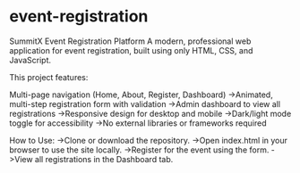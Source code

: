 # event-registration

SummitX Event Registration Platform A modern, professional web application for event registration, built using only HTML, CSS, and JavaScript.

This project features:

Multi-page navigation (Home, About, Register, Dashboard)
->Animated, multi-step registration form with validation
->Admin dashboard to view all registrations
->Responsive design for desktop and mobile
->Dark/light mode toggle for accessibility
->No external libraries or frameworks required

How to Use:
->Clone or download the repository.
->Open index.html in your browser to use the site locally.
->Register for the event using the form.
->View all registrations in the Dashboard tab.

